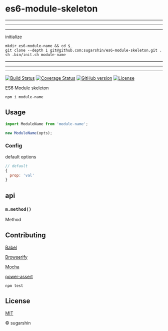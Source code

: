 # es6-module-skeleton

---

---

---

initialize

```shell
mkdir es6-module-name && cd $_
git clone --depth 1 git@github.com:sugarshin/es6-module-skeleton.git .
sh .bin/init.sh module-name
```

---

---

---

[![Build Status](https://travis-ci.org/sugarshin/es6-module-skeleton.svg?branch=master)](https://travis-ci.org/sugarshin/es6-module-skeleton) [![Coverage Status](https://coveralls.io/repos/sugarshin/es6-module-skeleton/badge.svg)](https://coveralls.io/r/sugarshin/es6-module-skeleton) [![GitHub version](https://badge.fury.io/gh/sugarshin%2Fes6-module-skeleton.svg)](http://badge.fury.io/gh/sugarshin%2Fes6-module-skeleton) [![License](http://img.shields.io/:license-mit-blue.svg)](http://sugarshin.mit-license.org/)

ES6 Module skeleton

```
npm i module-name
```

## Usage

```js
import ModuleName from 'module-name';

new ModuleName(opts);
```

### Config

default options

```js
// default
{
  prop: 'val'
}
```

## api

### `m.method()`

Method

## Contributing

[Babel](//babeljs.io/)

[Browserify](//browserify.org/)

[Mocha](//mochajs.org/)

[power-assert](//github.com/twada/power-assert)

```
npm test
```

## License

[MIT](http://sugarshin.mit-license.org/)

© sugarshin
